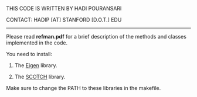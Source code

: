 THIS CODE IS WRITTEN BY HADI POURANSARI

CONTACT: HADIP [AT] STANFORD [D.O.T.] EDU

-----------------------------------------


Please read **refman.pdf** for a brief description of the methods and classes implemented in the code.

You need to install:

1. The [Eigen](http://eigen.tuxfamily.org/dox/GettingStarted.html) library.

2. The [SCOTCH](https://www.labri.fr/perso/pelegrin/scotch/) library.

Make sure to change the PATH to these libraries in the makefile.